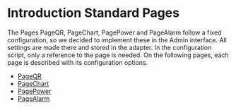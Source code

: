 # Introduction Standard Pages  

The Pages PageQR, PageChart, PagePower and PageAlarm follow a fixed configuration, so we decided to implement these in the Admin interface. All settings are made there and stored in the adapter. In the configuration script, only a reference to the page is needed. On the following pages, each page is described with its configuration options.  
- [PageQR](PageQR)  
- [PageChart](PageChart)  
- [PagePower](PagePower)  
- [PageAlarm](PageAlarm)